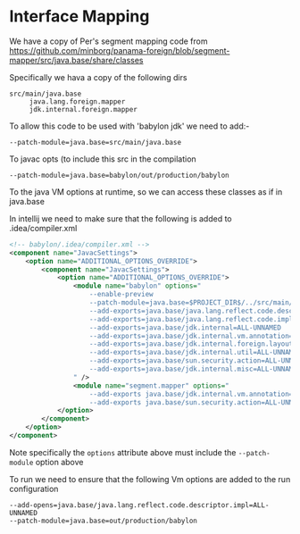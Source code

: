# Interface Mapping
We have a copy of Per's segment mapping code from
https://github.com/minborg/panama-foreign/blob/segment-mapper/src/java.base/share/classes

Specifically we hava a copy of the following dirs

```
src/main/java.base
     java.lang.foreign.mapper
     jdk.internal.foreign.mapper
```

To allow this code to be used with 'babylon jdk' we need to add:-

`--patch-module=java.base=src/main/java.base`

To javac opts (to include this src in the compilation

`--patch-module=java.base=babylon/out/production/babylon`

To the java VM options at runtime, so we can access these classes as if in java.base

In intellij we need to make sure that the following is added to .idea/compiler.xml
```xml
<!-- babylon/.idea/compiler.xml -->
<component name="JavacSettings">
    <option name="ADDITIONAL_OPTIONS_OVERRIDE">
        <component name="JavacSettings">
            <option name="ADDITIONAL_OPTIONS_OVERRIDE">
                <module name="babylon" options="
                    --enable-preview
                    --patch-module=java.base=$PROJECT_DIR$/../src/main/java.base
                    --add-exports=java.base/java.lang.reflect.code.descriptor.impl=ALL-UNNAMED
                    --add-exports=java.base/java.lang.reflect.code.impl=ALL-UNNAMED
                    --add-exports=java.base/jdk.internal=ALL-UNNAMED
                    --add-exports=java.base/jdk.internal.vm.annotation=ALL-UNNAMED
                    --add-exports=java.base/jdk.internal.foreign.layout=ALL-UNNAMED
                    --add-exports=java.base/jdk.internal.util=ALL-UNNAMED
                    --add-exports=java.base/sun.security.action=ALL-UNNAMED
                    --add-exports=java.base/jdk.internal.misc=ALL-UNNAMED
                " />
                <module name="segment.mapper" options="
                    --add-exports java.base/jdk.internal.vm.annotation=ALL-UNNAMED
                    --add-exports java.base/sun.security.action=ALL-UNNAMED" />
            </option>
        </component>
    </option>
</component>
```
Note specifically the `options` attribute above must include the `--patch-module` option above

To run we need to ensure that the following Vm options are added to the run configuration

```--enable-preview
--add-opens=java.base/java.lang.reflect.code.descriptor.impl=ALL-UNNAMED
--patch-module=java.base=out/production/babylon
```
